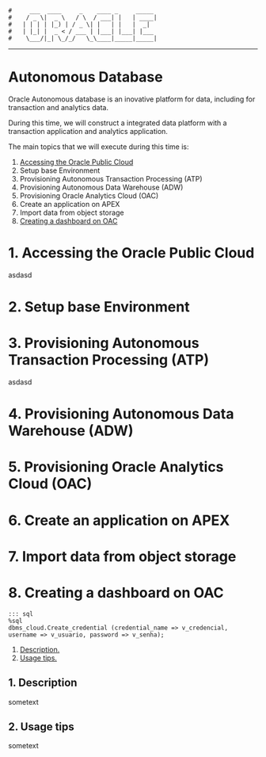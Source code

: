     #     ___  ____     _    ____ _     _____
    #    / _ \|  _ \   / \  / ___| |   | ____|
    #   | | | | |_) | / _ \| |   | |   |  _|
    #   | |_| |  _ < / ___ | |___| |___| |___
    #    \___/|_| \_/_/   \_\____|_____|_____|
***

# Autonomous Database

Oracle Autonomous database is an inovative platform for data, including for transaction and analytics data.

During this time, we will construct a integrated data platform with a transaction application and analytics application.

The main topics that we will execute during this time is:

1. [ Accessing the Oracle Public Cloud ](#1)
2. Setup base Environment
3. Provisioning Autonomous Transaction Processing (ATP)
4. Provisioning Autonomous Data Warehouse (ADW)
5. Provisioning Oracle Analytics Cloud (OAC)
6. Create an application on APEX
7. Import data from object storage
8. [ Creating a dashboard on OAC ](#8)

<a name="1"></a>
# 1. Accessing the Oracle Public Cloud
asdasd

<a name="2"></a>
# 2. Setup base Environment

<a name="3"></a>
# 3. Provisioning Autonomous Transaction Processing (ATP)
asdasd

<a name="4"></a>
# 4. Provisioning Autonomous Data Warehouse (ADW)

<a name="5"></a>
# 5. Provisioning Oracle Analytics Cloud (OAC)

<a name="6"></a>
# 6. Create an application on APEX

<a name="7"></a>
# 7. Import data from object storage

<a name="8"></a>
# 8. Creating a dashboard on OAC


```
::: sql
%sql
dbms_cloud.Create_credential (credential_name => v_credencial, username => v_usuario, password => v_senha); 

```

1. [ Description. ](#desc)
2. [ Usage tips. ](#usage)

<a name="desc"></a>
## 1. Description

sometext

<a name="usage"></a>
## 2. Usage tips

sometext
